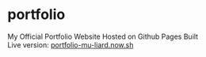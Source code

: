 # portfolio
My Official Portfolio Website Hosted on Github Pages Built <br>
Live version: [ portfolio-mu-liard.now.sh ]( portfolio-mu-liard.now.sh )
